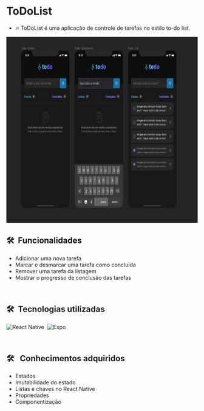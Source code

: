 <h1 align="left">ToDoList</h1>

- 🔥 ToDoList é uma aplicação de controle de tarefas no estilo to-do list.
<img height="490em" src="https://github.com/GeovaniLima/todolist/blob/master/src/assets/screen.png"/>

<br>

## 🛠 &nbsp;Funcionalidades
- Adicionar uma nova tarefa&nbsp;
- Marcar e desmarcar uma tarefa como concluída&nbsp;
- Remover uma tarefa da listagem&nbsp;
- Mostrar o progresso de conclusão das tarefas&nbsp;
<br>

## 🛠 &nbsp;Tecnologias utilizadas

![React Native](https://img.shields.io/badge/-ReactNative-05122A?style=flat&logo=react)&nbsp;
![Expo](https://img.shields.io/badge/-Expo-05122A?style=flat&logo=expo)&nbsp;

<br>

## 🛠 &nbsp; Conhecimentos adquiridos
- Estados&nbsp;
- Imutabilidade do estado&nbsp;
- Listas e chaves no React Native&nbsp;
- Propriedades&nbsp;
- Componentização&nbsp;
